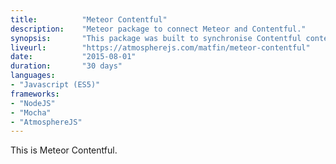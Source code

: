```yaml
---
title: 			"Meteor Contentful"
description:	"Meteor package to connect Meteor and Contentful."
synopsis:		"This package was built to synchronise Contentful content with MeteorJS collections to update websites in real time."
liveurl:		"https://atmospherejs.com/matfin/meteor-contentful"
date:			"2015-08-01"
duration:		"30 days"
languages: 		
- "Javascript (ES5)"
frameworks:
- "NodeJS"
- "Mocha"
- "AtmosphereJS"
---
```


This is Meteor Contentful.